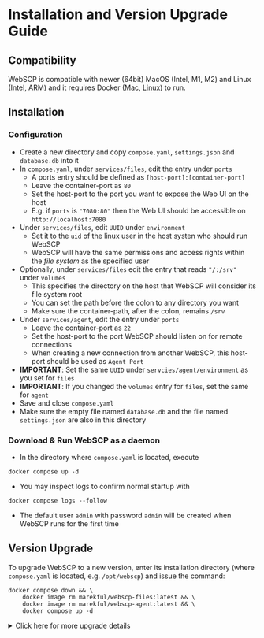 # Installation and Version Upgrade Guide

## Compatibility

WebSCP is compatible with newer (64bit) MacOS (Intel, M1, M2) and Linux (Intel, ARM) and it requires Docker ([Mac](https://docs.docker.com/desktop/install/mac-install/), [Linux](https://docs.docker.com/engine/install/)) to run.

## Installation

### Configuration
- Create a new directory and copy `compose.yaml`, `settings.json` and `database.db` into it
- In `compose.yaml`, under `services/files`, edit the entry under `ports`
  - A ports entry should be defined as `[host-port]:[container-port]`
  - Leave the container-port as `80`
  - Set the host-port to the port you want to expose the Web UI on the host
  - E.g. if `ports` is `"7080:80"` then the Web UI should be accessible on `http://localhost:7080`
- Under `services/files`, edit `UUID` under `environment`
  - Set it to the `uid` of the linux user in the host systen who should run WebSCP
  - WebSCP will have the same permissions and access rights within the _file system_ as the specified user
- Optionally, under `services/files` edit the entry that reads `"/:/srv"` under `volumes`
  - This specifies the directory on the host that WebSCP will consider its file system root
  - You can set the path before the colon to any directory you want
  - Make sure the container-path, after the colon, remains `/srv`
- Under `services/agent`, edit the entry under `ports`
  - Leave the container-port as `22`
  - Set the host-port to the port WebSCP should listen on for remote connections
  - When creating a new connection from another WebSCP, this host-port should be used as `Agent Port`
- **IMPORTANT**: Set the same `UUID` under `servcies/agent/environment` as you set for `files`
- **IMPORTANT**: If you changed the `volumes` entry for `files`, set the same for `agent` 
- Save and close `compose.yaml`
- Make sure the empty file named `database.db` and the file named `settings.json` are also in this directory 

### Download & Run WebSCP as a daemon
- In the directory where `compose.yaml` is located, execute 
```shell
docker compose up -d
```
- You may inspect logs to confirm normal startup with
```shell
docker compose logs --follow
```
- The default user `admin` with password `admin` will be created when WebSCP runs for the first time

## Version Upgrade

To upgrade WebSCP to a new version, enter its installation directory (where `compose.yaml` is located, e.g. `/opt/webscp`) and issue the command:

```shell
docker compose down && \
    docker image rm marekful/webscp-files:latest && \
    docker image rm marekful/webscp-agent:latest && \
    docker compose up -d
```

<details>
  <summary>Click here for more upgrade details</summary>

### Alternative 1: using `sudo`

If you need `sudo` to access Docker, use this command instead

```shell
sudo docker compose down && \
    sudo docker image rm marekful/webscp-files:latest && \
    sudo docker image rm marekful/webscp-agent:latest && \
    sudo docker compose up -d
```

### Alternative 2: Execute upgrade instructions separately

The above will execute multiple commands in a chain to stop and remove the old version of WebSCP and to install and start the new version. 

If any of the commands fail, you might want to execute them individually, eliminating problems as necessary:

```shell
docker compose down # Stops WebSCP if running
```
```shell
docker image rm marekful/webscp-files:latest # Removes the old version (files service)
```
```shell
docker image rm marekful/webscp-agent:latest # Removes the old version (agent service)
```
```shell
docker compose up -d # Downloads the new version and starts WebSCP
```

</details>
